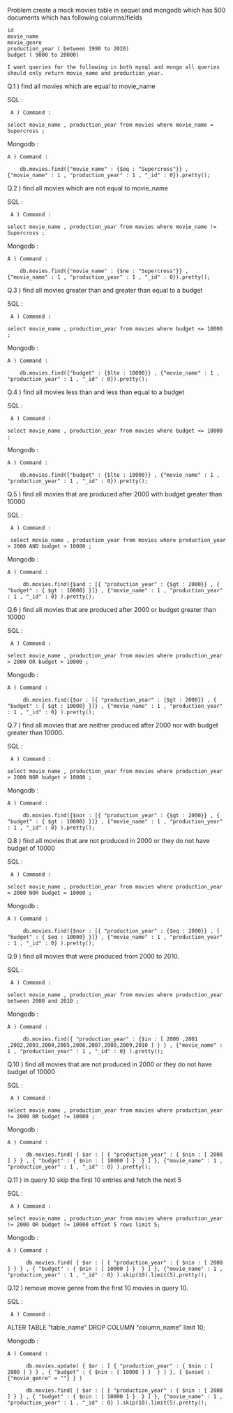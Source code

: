  Problem
    create a mock movies table in sequel and mongodb which has 500 documents which has following columns/fields

    id
    movie_name
    movie_genre
    production_year ( between 1990 to 2020)
    budget ( 9000 to 20000)

    I want queries for the following in both mysql and mongo all queries should only return movie_name and production_year.


Q.1 ) find all movies which are equal to movie_name

SQL : 

     A ) Command :

    select movie_name , production_year from movies where movie_name = Supercross ;

Mongodb :

    A ) Command : 

        db.movies.find({"movie_name" : {$eq : "Supercross"}} , {"movie_name" : 1 , "production_year" : 1 , "_id" : 0}).pretty();

Q.2 ) find all movies which are not equal to movie_name 

SQL : 

     A ) Command :

    select movie_name , production_year from movies where movie_name != Supercross ;

Mongodb :

    A ) Command : 

        db.movies.find({"movie_name" : {$ne : "Supercross"}} , {"movie_name" : 1 , "production_year" : 1 , "_id" : 0}).pretty();

Q.3 ) find all movies greater than and greater than equal to a budget 

SQL : 

     A ) Command :

    select movie_name , production_year from movies where budget <= 10000 ;

Mongodb :

    A ) Command : 

        db.movies.find({"budget" : {$lte : 10000}} , {"movie_name" : 1 , "production_year" : 1 , "_id" : 0}).pretty();


Q.4 ) find all movies less than and less than equal to a  budget

SQL : 

     A ) Command :

    select movie_name , production_year from movies where budget <= 10000 ;

Mongodb :

    A ) Command : 

        db.movies.find({"budget" : {$lte : 10000}} , {"movie_name" : 1 , "production_year" : 1 , "_id" : 0}).pretty();


Q.5 ) find all movies that are produced after 2000 with budget greater than 10000

SQL : 

     A ) Command :

     select movie_name , production_year from movies where production_year > 2000 AND budget > 10000 ;

Mongodb :

    A ) Command : 

         db.movies.find({$and : [{ "production_year" : {$gt : 2000}} , { "budget" : { $gt : 10000} }]} , {"movie_name" : 1 , "production_year" : 1 , "_id" : 0} ).pretty(); 


Q.6 ) find all movies that are produced after 2000 or budget greater than 10000

SQL : 

     A ) Command :

    select movie_name , production_year from movies where production_year > 2000 OR budget > 10000 ;

Mongodb :

    A ) Command : 

         db.movies.find({$or : [{ "production_year" : {$gt : 2000}} , { "budget" : { $gt : 10000} }]} , {"movie_name" : 1 , "production_year" : 1 , "_id" : 0} ).pretty(); 


Q.7 ) find all movies that are neither produced after 2000 nor with budget greater than 10000.

SQL : 

     A ) Command :

    select movie_name , production_year from movies where production_year > 2000 NOR budget > 10000 ;

Mongodb :

    A ) Command : 

         db.movies.find({$nor : [{ "production_year" : {$gt : 2000}} , { "budget" : { $gt : 10000} }]} , {"movie_name" : 1 , "production_year" : 1 , "_id" : 0} ).pretty(); 


Q.8 ) find all movies that are not produced in 2000 or they do not have budget of 10000

SQL : 

     A ) Command :

    select movie_name , production_year from movies where production_year = 2000 NOR budget = 10000 ;

Mongodb :

    A ) Command : 

         db.movies.find({$nor : [{ "production_year" : {$eq : 2000}} , { "budget" : { $eq : 10000} }]} , {"movie_name" : 1 , "production_year" : 1 , "_id" : 0} ).pretty(); 


Q.9 ) find all movies that were produced from 2000 to 2010.

SQL : 

     A ) Command :

    select movie_name , production_year from movies where production_year between 2000 and 2010 ;

Mongodb :

    A ) Command : 

         db.movies.find({ "production_year" : {$in : [ 2000 ,2001 ,2002,2003,2004,2005,2006,2007,2008,2009,2010 ] } } , {"movie_name" : 1 , "production_year" : 1 , "_id" : 0} ).pretty(); 


Q.10 ) find all movies that are not produced in 2000 or they do not have budget of 10000

SQL : 

     A ) Command :

    select movie_name , production_year from movies where production_year != 2000 OR budget != 10000 ;

Mongodb :

    A ) Command : 

          db.movies.find( { $or : [ { "production_year" : { $nin : [ 2000 ] } } , { "budget" : { $nin : [ 10000 ] }  } ] }, {"movie_name" : 1 , "production_year" : 1 , "_id" : 0} ).pretty(); 


Q.11 ) in query 10 skip the first 10 entries and fetch the next 5

SQL : 

     A ) Command :

    select movie_name , production_year from movies where production_year != 2000 OR budget != 10000 offset 5 rows limit 5;

Mongodb :

    A ) Command : 

          db.movies.find( { $or : [ { "production_year" : { $nin : [ 2000 ] } } , { "budget" : { $nin : [ 10000 ] }  } ] }, {"movie_name" : 1 , "production_year" : 1 , "_id" : 0} ).skip(10).limit(5).pretty(); 


Q.12 ) remove movie genre from the first 10 movies in query 10.

SQL : 

     A ) Command :

   ALTER TABLE "table_name" DROP COLUMN "column_name" limit 10;

Mongodb :

    A ) Command : 

          db.movies.update( { $or : [ { "production_year" : { $nin : [ 2000 ] } } , { "budget" : { $nin : [ 10000 ] }  } ] }, { $unset : {"movie_genre" = ""} } )

          db.movies.find( { $or : [ { "production_year" : { $nin : [ 2000 ] } } , { "budget" : { $nin : [ 10000 ] }  } ] }, {"movie_name" : 1 , "production_year" : 1 , "_id" : 0} ).skip(10).limit(5).pretty();
